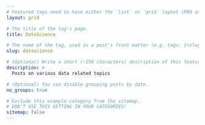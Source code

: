 ```yaml
---
# Featured tags need to have either the `list` or `grid` layout (PRO only).
layout: grid

# The title of the tag's page.
title: DataScience

# The name of the tag, used in a post's front matter (e.g. tags: [<slug>]).
slug: datascience

# (Optional) Write a short (~150 characters) description of this featured tag.
description: >
  Posts on various data related topics

# (Optional) You can disable grouping posts by date.
no_groups: true

# Exclude this example category from the sitemap.
# DON'T USE THIS SETTING IN YOUR CATEGORIES!
sitemap: false
---
```

